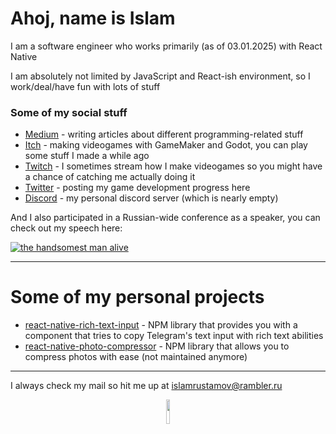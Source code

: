 # Ahoj, name is Islam

I am a software engineer who works primarily (as of 03.01.2025) with React Native

I am absolutely not limited by JavaScript and React-ish environment, so I work/deal/have fun with lots of stuff

### Some of my social stuff

* [Medium](https://medium.com/@islamrustamov) - writing articles about different programming-related stuff
* [Itch](https://islamrustamov.itch.io/) - making videogames with GameMaker and Godot, you can play some stuff I made a while ago
* [Twitch](https://www.twitch.tv/islamrustamov) - I sometimes stream how I make videogames so you might have a chance of catching me actually doing it
* [Twitter](https://x.com/SamGhost98) - posting my game development progress here
* [Discord](https://discord.gg/xaxQpqgg) - my personal discord server (which is nearly empty)

And I also participated in a Russian-wide conference as a speaker, you can check out my speech here:

[![the handsomest man alive](https://img.youtube.com/vi/d7WKMnhv_9E/0.jpg)](https://www.youtube.com/watch?v=d7WKMnhv_9E)

***

# Some of my personal projects

* [react-native-rich-text-input](https://www.npmjs.com/package/react-native-rich-text-input) - NPM library that provides you with a component that tries to copy Telegram's text input with rich text abilities
* [react-native-photo-compressor](https://www.npmjs.com/package/react-native-photo-compressor) - NPM library that allows you to compress photos with ease (not maintained anymore)

***

I always check my mail so hit me up at islamrustamov@rambler.ru

<p align="center" width="100%">
    <img width="10%" src="https://github.com/user-attachments/assets/25d49431-07dd-4bb4-be0d-72779924db43">
</p>
